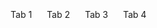 <style>
.tab-content .content li {list-style: none;display: none;}
.tab-indent .tabs li {list-style: none;width: auto;display: inline-block;padding: 5px 10px;cursor: pointer}
.tab-indent .tabs li.opened{font-weight: bold; border-bottom: 1px solid;}
</style>

<script src="https://ajax.googleapis.com/ajax/libs/jquery/3.1.1/jquery.min.js"></script>
<script>
$(document).ready(function(){
	$(".tab-indent .tabs li").on("click", function(){
		$(".tab-indent .tabs li.opened").removeClass("opened");
		var index = $(this).addClass("opened").attr("id");
		if($(".tab-content .content li.active").length){
			$(".tab-content .content li.active").fadeOut(function(){				
				$(".active").removeClass("active");
				$(".tab-content .content li[data-rel='"+index+"']").addClass("active").fadeIn();
			});	
		}else{
			$(".tab-content .content li[data-rel='"+index+"']").addClass("active").fadeIn();
		}			
		return false;
	});
	$(".tab-indent .tabs li:eq(0)").trigger("click");
});
</script>
<div class="tab-indent">
	<ul class="tabs">
		<li id="tab1">Tab 1</li>
		<li id="tab2">Tab 2</li>
		<li id="tab3">Tab 3</li>
		<li id="tab4">Tab 4</li>
	</ul>
</div>
<div class="tab-content">
	<ul class="content">
		<li data-rel="tab1">
			<div>
				<h3>Tab Content 1</h3>
				<p>Lorem Ipsum has been the industry's standard dummy text ever since the 1500s, when an unknown printer took a galley of type and scrambled it to make a type specimen book.</p>
			</div>
		</li>
		<li data-rel="tab2">
			<div>
				<h3>Tab Content 2</h3>
				<p>Contrary to popular belief, Lorem Ipsum is not simply random text. It has roots in a piece of classical Latin literature from 45 BC, making it over 2000 years old. </p>
			</div>
		</li>
		<li data-rel="tab3">
			<div>
				<h3>Tab Content 3</h3>
				<p>It is a long established fact that a reader will be distracted by the readable content of a page when looking at its layout. </p>
			</div>
		</li>
		<li data-rel="tab4">
			<div>
				<h3>Tab Content 4</h3>
				<p>The standard chunk of Lorem Ipsum used since the 1500s is reproduced below for those interested.</p>
			</div>
		</li>		
	</ul>
</div>
